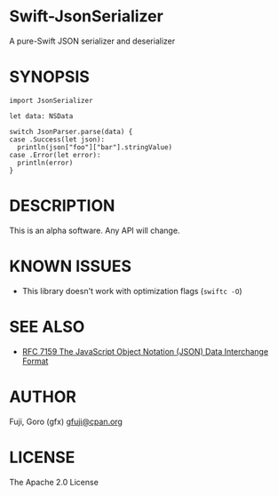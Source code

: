# Swift-JsonSerializer

A pure-Swift JSON serializer and deserializer

# SYNOPSIS

```
import JsonSerializer

let data: NSData

switch JsonParser.parse(data) {
case .Success(let json):
  println(json["foo"]["bar"].stringValue)
case .Error(let error):
  println(error)
}
```

# DESCRIPTION

This is an alpha software. Any API will change.

# KNOWN ISSUES

* This library doesn't work with optimization flags (`swiftc -O`)

# SEE ALSO

* [RFC 7159  The JavaScript Object Notation (JSON) Data Interchange Format](http://tools.ietf.org/html/rfc7159)

# AUTHOR

Fuji, Goro (gfx) gfuji@cpan.org

# LICENSE

The Apache 2.0 License
